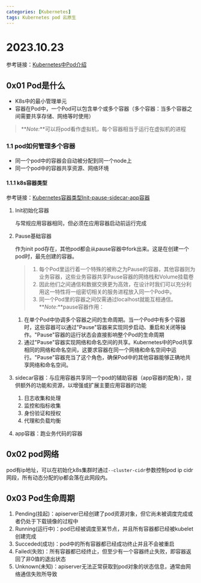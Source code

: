```yaml
---
categories: [Kubernetes]
tags: Kubernetes pod 云原生
---
```

# 2023.10.23
参考链接：[Kubernetes中Pod介绍](https://blog.csdn.net/faoids/article/details/130678297)
## 0x01 Pod是什么
- K8s中的最小管理单元
- 容器在Pod中，一个Pod可以包含单个或多个容器（多个容器：当多个容器之间需要共享存储、网络等时使用）
> **_Note:_**可以将pod看作虚拟机，每个容器相当于运行在虚拟机的进程
### 1.1 pod如何管理多个容器
- 同一个pod中的容器会自动被分配到同一个node上
- 同一个pod中的容器共享资源、网络环境
#### 1.1.1 k8s容器类型
参考链接：[Kubernetes容器类型Init-pause-sidecar-app容器](https://blog.csdn.net/lpfstudy/article/details/131620791)
1. Init初始化容器
   
   与常规应用容器相同，但必须在应用容器启动前运行完成
2. Pause基础容器

    作为init pod存在，其他pod都会从pause容器中fork出来。这是在创建一个pod时，最先创建的容器。
    > 1. 每个Pod里运行着一个特殊的被称之为Pause的容器，其他容器则为业务容器，这些业务容器共享Pause容器的网络栈和Volume挂载卷
    > 2. 因此他们之间通信和数据交换更为高效，在设计时我们可以充分利用这一特性将一组密切相关的服务进程放入同一个Pod中。
    > 3. 同一个Pod里的容器之间仅需通过localhost就能互相通信。
    > **_Note:_**pause容器作用：
    1. 在单个Pod中协调多个容器之间的生命周期。当一个Pod中有多个容器时，这些容器可以通过"Pause"容器来实现同步启动、重启和关闭等操作。"Pause"容器的运行状态会直接影响整个Pod的生命周期
    2. 通过"Pause"容器实现网络和命名空间的共享。Kubernetes中的Pod共享相同的网络和命名空间，这要求容器在同一个网络和命名空间中运行。"Pause"容器充当了这个角色，确保Pod中的其他容器能够正确地共享网络和命名空间。
3. sidecar容器：与应用容器共享同一个pod的辅助容器（app容器的配角），提供额外的功能和资源，以增强或扩展主要应用容器的功能
   1. 日志收集和处理
   2. 监控和指标收集
   3. 身份验证和授权
   4. 代理和负载均衡
4. app容器：跑业务代码的容器
## 0x02 pod网络
pod有ip地址，可以在初始化k8s集群时通过`--cluster-cidr`参数控制pod ip cidr网段，所有动态分配的ip都会落在此网段内。
## 0x03 Pod生命周期
1. Pending(挂起)：apiserver已经创建了pod资源对象，但它尚未被调度完成或者仍处于下载镜像的过程中
2. Running(运行中)：pod已经被调度至某节点，并且所有容器都已经被kubelet创建完成
3. Succeded(成功)：pod中的所有容器都已经成功终止并且不会被重启
4. Failed(失败)：所有容器都已经终止，但至少有一个容器终止失败，即容器返回了非0值的退出状态
5. Unknown(未知)：apiserver无法正常获取到pod对象的状态信息，通常由网络通信失败所导致